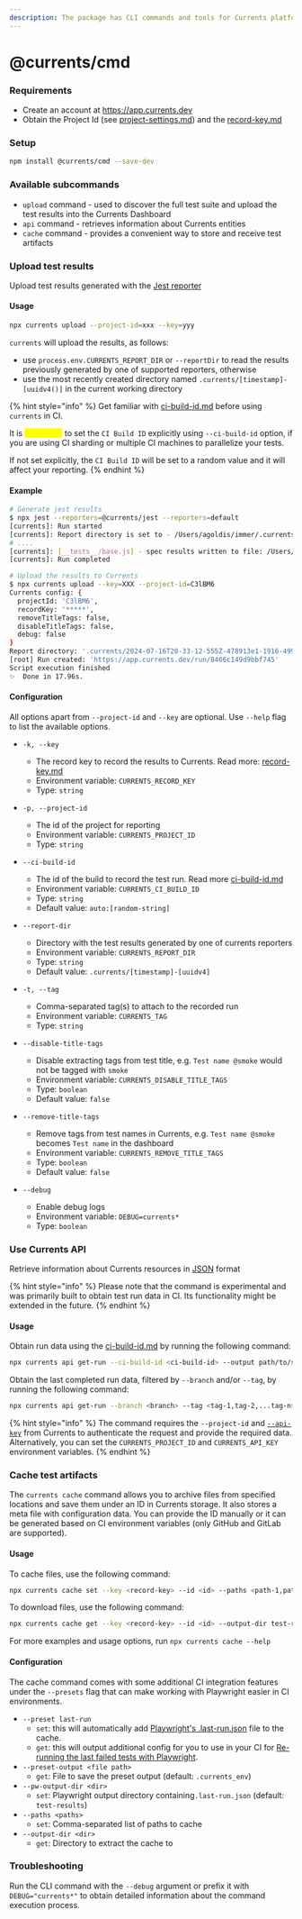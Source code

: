```yaml
---
description: The package has CLI commands and tools for Currents platform
---
```


# @currents/cmd

### Requirements

* Create an account at https://app.currents.dev
* Obtain the Project Id (see [project-settings.md](../../dashboard/projects/project-settings.md "mention")) and the [record-key.md](../../guides/record-key.md "mention")&#x20;

### Setup

```sh
npm install @currents/cmd --save-dev
```

### Available subcommands

* `upload` command - used to discover the full test suite and upload the test results into the Currents Dashboard
* `api` command - retrieves information about Currents entities
* `cache` command - provides a convenient way to store and receive test artifacts

### Upload test results

Upload test results generated with the [Jest reporter](../../getting-started/ci-setup/github-actions/jest-github-actions.md)

#### Usage

```sh
npx currents upload --project-id=xxx --key=yyy
```

`currents` will upload the results, as follows:

* use `process.env.CURRENTS_REPORT_DIR` or `--reportDir` to read the results previously generated by one of supported reporters, otherwise
* use the most recently created directory named `.currents/[timestamp]-[uuidv4()]` in the current working directory

{% hint style="info" %}
Get familiar with  [ci-build-id.md](../../guides/ci-build-id.md "mention") before using `currents` in CI.&#x20;

It is <mark style="color:yellow;">**important**</mark> to set the `CI Build ID` explicitly using `--ci-build-id` option, if you are using CI sharding or multiple CI machines to parallelize your tests.&#x20;



If not set explicitly, the `CI Build ID` will be set to a random value and it will affect your reporting.
{% endhint %}

#### Example

```sh
# Generate jest results 
$ npx jest --reporters=@currents/jest --reporters=default
[currents]: Run started
[currents]: Report directory is set to - /Users/agoldis/immer/.currents/2024-07-16T20-33-12-555Z-478913e1-1916-499b-8d8d-c08043d50f3d
# ....
[currents]: [__tests__/base.js] - spec results written to file: /Users/agoldis/immer/.currents/2024-07-16T20-33-12-555Z-478913e1-1916-499b-8d8d-c08043d50f3d/instances/Aql-q2CM.json
[currents]: Run completed

# Upload the results to Currents
$ npx currents upload --key=XXX --project-id=C3lBM6
Currents config: {
  projectId: 'C3lBM6',
  recordKey: '*****',
  removeTitleTags: false,
  disableTitleTags: false,
  debug: false
}
Report directory: '.currents/2024-07-16T20-33-12-555Z-478913e1-1916-499b-8d8d-c08043d50f3d'
[root] Run created: 'https://app.currents.dev/run/8466c149d9bbf745'
Script execution finished
✨  Done in 17.96s.
```

#### Configuration

All options apart from `--project-id` and `--key` are optional. Use `--help` flag to list the available options.

* `-k, --key`
  * The record key to record the results to Currents. Read more: [record-key.md](../../guides/record-key.md "mention")
  * Environment variable: `CURRENTS_RECORD_KEY`
  * Type: `string`



* `-p, --project-id`
  * The id of the project for reporting
  * Environment variable: `CURRENTS_PROJECT_ID`
  * Type: `string`



* `--ci-build-id`
  * The id of the build to record the test run. Read more [ci-build-id.md](../../guides/ci-build-id.md "mention")
  * Environment variable: `CURRENTS_CI_BUILD_ID`
  * Type: `string`
  * Default value: `auto:[random-string]`



* `--report-dir`
  * Directory with the test results generated by one of currents reporters
  * Environment variable: `CURRENTS_REPORT_DIR`
  * Type: `string`
  * Default value: `.currents/[timestamp]-[uuidv4]`



* `-t, --tag`
  * Comma-separated tag(s) to attach to the recorded run
  * Environment variable: `CURRENTS_TAG`
  * Type: `string`



* `--disable-title-tags`
  * Disable extracting tags from test title, e.g. `Test name @smoke` would not be tagged with `smoke`
  * Environment variable: `CURRENTS_DISABLE_TITLE_TAGS`
  * Type: `boolean`
  * Default value: `false`



* `--remove-title-tags`
  * Remove tags from test names in Currents, e.g. `Test name @smoke` becomes `Test name` in the dashboard
  * Environment variable: `CURRENTS_REMOVE_TITLE_TAGS`
  * Type: `boolean`
  * Default value: `false`



* `--debug`
  * Enable debug logs
  * Environment variable: `DEBUG=currents*`
  * Type: `boolean`

### Use Currents API

Retrieve information about Currents resources in [JSON](../api/api-resources/) format

{% hint style="info" %}
Please note that the command is experimental and was primarily built to obtain test run data in CI. Its functionality might be extended in the future.
{% endhint %}

#### Usage

Obtain run data using the [ci-build-id.md](../../guides/ci-build-id.md "mention") by running the following command:

```bash
npx currents api get-run --ci-build-id <ci-build-id> --output path/to/save/run.json
```

Obtain the last completed run data, filtered by `--branch` and/or `--tag`, by running the following command:

```bash
npx currents api get-run --branch <branch> --tag <tag-1,tag-2,...tag-n>
```

{% hint style="info" %}
The command requires the `--project-id` and [`--api-key`](../api/api-keys.md#managing-the-api-keys) from Currents to authenticate the request and provide the required data. Alternatively, you can set the `CURRENTS_PROJECT_ID` and `CURRENTS_API_KEY` environment variables.
{% endhint %}

### Cache test artifacts

The `currents cache` command allows you to archive files from specified locations and save them under an ID in Currents storage. It also stores a meta file with configuration data. You can provide the ID manually or it can be generated based on CI environment variables (only GitHub and GitLab are supported).

#### Usage

To cache files, use the following command:

```bash
npx currents cache set --key <record-key> --id <id> --paths <path-1,path-2,...path-n>
```

To download files, use the following command:

```bash
npx currents cache get --key <record-key> --id <id> --output-dir test-results
```

For more examples and usage options, run `npx currents cache --help`

#### Configuration

The cache command comes with some additional CI integration features under the `--presets` flag that can make working with Playwright easier in CI environments.

* `--preset last-run`
  * `set`: this will automatically add [Playwright's .last-run.json](../../guides/re-run-only-failed-tests.md) file to the cache.
  * `get`: this will output additional config for you to use in your CI for [Re-running the last failed tests with Playwright](../../guides/re-run-only-failed-tests.md).
* `--preset-output <file path>`
  * `get`: File to save the preset output (default: `.currents_env`)
* `--pw-output-dir <dir>`
  * `set`: Playwright output directory containing`.last-run.json` (default: `test-results`)
* `--paths <paths>`&#x20;
  * `set`: Comma-separated list of paths to cache
* `--output-dir <dir>`
  * `get`: Directory to extract the cache to

### Troubleshooting

Run the CLI command with the `--debug` argument or prefix it with `DEBUG="currents*"` to obtain detailed information about the command execution process.
